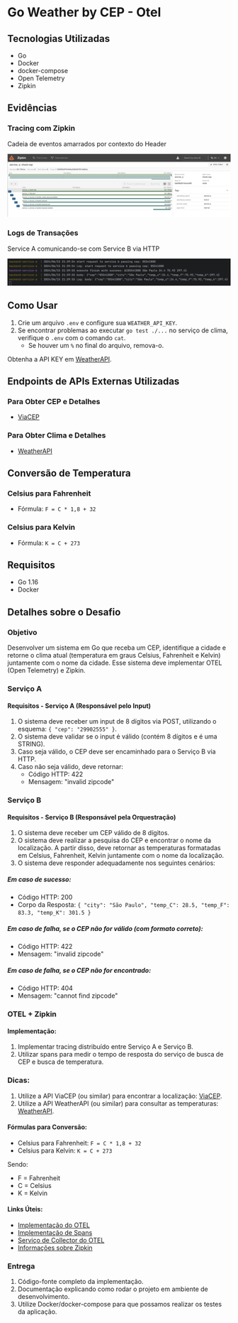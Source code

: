 # Go Weather by CEP - Otel

## Tecnologias Utilizadas

- Go
- Docker
- docker-compose
- Open Telemetry
- Zipkin

## Evidências

### Tracing com Zipkin

Cadeia de eventos amarrados por contexto do Header

![zipkin-evidences.png](zipkin-evidences.png)


### Logs de Transações

Service A comunicando-se com Service B via HTTP

![logs-transactions.png](logs-transactions.png)

## Como Usar

1. Crie um arquivo `.env` e configure sua `WEATHER_API_KEY`.
2. Se encontrar problemas ao executar `go test ./...` no serviço de clima, verifique o `.env` com o comando `cat`.
    - Se houver um `%` no final do arquivo, remova-o.

Obtenha a API KEY em [WeatherAPI](https://www.weatherapi.com/my/).

## Endpoints de APIs Externas Utilizadas

### Para Obter CEP e Detalhes
- [ViaCEP](https://viacep.com.br/)

### Para Obter Clima e Detalhes
- [WeatherAPI](https://www.weatherapi.com/)

## Conversão de Temperatura

### Celsius para Fahrenheit
- Fórmula: `F = C * 1,8 + 32`

### Celsius para Kelvin
- Fórmula: `K = C + 273`

## Requisitos

- Go 1.16
- Docker

## Detalhes sobre o Desafio

### Objetivo

Desenvolver um sistema em Go que receba um CEP, identifique a cidade e retorne o clima atual (temperatura em graus Celsius, Fahrenheit e Kelvin) juntamente com o nome da cidade. Esse sistema deve implementar OTEL (Open Telemetry) e Zipkin.

### Serviço A

#### Requisitos - Serviço A (Responsável pelo Input)

1. O sistema deve receber um input de 8 dígitos via POST, utilizando o esquema: `{ "cep": "29902555" }`.
2. O sistema deve validar se o input é válido (contém 8 dígitos e é uma STRING).
3. Caso seja válido, o CEP deve ser encaminhado para o Serviço B via HTTP.
4. Caso não seja válido, deve retornar:
    - Código HTTP: 422
    - Mensagem: "invalid zipcode"

### Serviço B

#### Requisitos - Serviço B (Responsável pela Orquestração)

1. O sistema deve receber um CEP válido de 8 dígitos.
2. O sistema deve realizar a pesquisa do CEP e encontrar o nome da localização. A partir disso, deve retornar as temperaturas formatadas em Celsius, Fahrenheit, Kelvin juntamente com o nome da localização.
3. O sistema deve responder adequadamente nos seguintes cenários:

##### Em caso de sucesso:

- Código HTTP: 200
- Corpo da Resposta: `{ "city": "São Paulo", "temp_C": 28.5, "temp_F": 83.3, "temp_K": 301.5 }`

##### Em caso de falha, se o CEP não for válido (com formato correto):

- Código HTTP: 422
- Mensagem: "invalid zipcode"

##### Em caso de falha, se o CEP não for encontrado:

- Código HTTP: 404
- Mensagem: "cannot find zipcode"

### OTEL + Zipkin

#### Implementação:

1. Implementar tracing distribuído entre Serviço A e Serviço B.
2. Utilizar spans para medir o tempo de resposta do serviço de busca de CEP e busca de temperatura.

### Dicas:

1. Utilize a API ViaCEP (ou similar) para encontrar a localização: [ViaCEP](https://viacep.com.br/).
2. Utilize a API WeatherAPI (ou similar) para consultar as temperaturas: [WeatherAPI](https://www.weatherapi.com/).

#### Fórmulas para Conversão:

- Celsius para Fahrenheit: `F = C * 1,8 + 32`
- Celsius para Kelvin: `K = C + 273`

Sendo:
- F = Fahrenheit
- C = Celsius
- K = Kelvin

#### Links Úteis:

- [Implementação do OTEL](https://opentelemetry.io/docs/)
- [Implementação de Spans](https://opentelemetry.io/docs/instrumentation/)
- [Serviço de Collector do OTEL](https://opentelemetry.io/docs/collector/)
- [Informações sobre Zipkin](https://zipkin.io/)

### Entrega

1. Código-fonte completo da implementação.
2. Documentação explicando como rodar o projeto em ambiente de desenvolvimento.
3. Utilize Docker/docker-compose para que possamos realizar os testes da aplicação.
